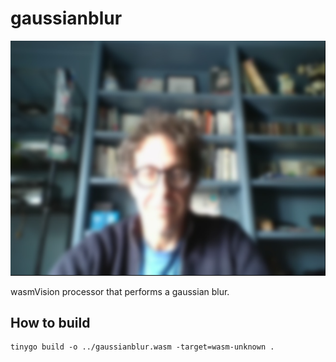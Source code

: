 # gaussianblur

![gaussian blur](../../images/gaussianblur-processor.png)

wasmVision processor that performs a gaussian blur.

## How to build

```shell
tinygo build -o ../gaussianblur.wasm -target=wasm-unknown .
```

